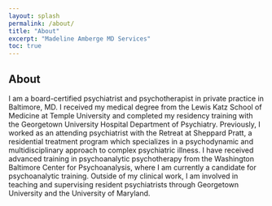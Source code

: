 ```yaml
---
layout: splash
permalink: /about/
title: "About"
excerpt: "Madeline Amberge MD Services"
toc: true
---
```


## About

I am a board-certified psychiatrist and psychotherapist in private practice in Baltimore, MD. I received my medical degree from the Lewis Katz School of Medicine at Temple University and completed my residency training with the Georgetown University Hospital Department of Psychiatry. Previously, I worked as an attending psychiatrist with the Retreat at Sheppard Pratt, a residential treatment program which specializes in a psychodynamic and multidisciplinary approach to complex psychiatric illness. I have received advanced training in psychoanalytic psychotherapy from the Washington Baltimore Center for Psychoanalysis, where I am currently a candidate for psychoanalytic training. Outside of my clinical work, I am involved in teaching and supervising resident psychiatrists through Georgetown University and the University of Maryland.